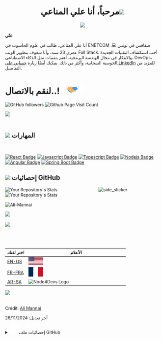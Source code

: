 <h1 align="center"><b>مرحباً، أنا علي المناعي</b><img src="https://media.giphy.com/media/hvRJCLFzcasrR4ia7z/giphy.gif" width="35"></h1>
<p align="center">
  <a href="https://github.com/DenverCoder1/readme-typing-svg"><img src="https://readme-typing-svg.herokuapp.com?font=Time+New+Roman&color=cyan&size=25&center=true&vCenter=true&width=600&height=100&lines=مرحباً!+أنا+علي+المنعي..&hearts;++;مطور+ويب+مكتمل+التعلم+الذاتي,+مهندس+برمجيات,+أحب+تعلم+أشياء+جديدة..<3"></a>
</p>

**عنّي**

أنا علي المناعي، طالب في علوم الحاسوب في ENETCOM صفاقس في تونس 💻. عمري 23 سنة، وأنا شغوف بتطوير الويب Full Stack. أحب استكشاف التقنيات الجديدة والابتكار في مجال الهندسة البرمجية. أهتم بتقنيات مثل الذكاء الاصطناعي، DevOps، الحوسبة السحابية، وأكثر من ذلك. يمكنك أيضًا زيارة [حسابي على LinkedIn](https://www.linkedin.com/in/ali-mannai) للمزيد من التفاصيل.

# <b>لنقم بالاتصال..!</b><img src="https://github.com/0xAbdulKhalid/0xAbdulKhalid/raw/main/assets/mdImages/handshake.gif" width="80">


<!-- عدد المتابعين في GitHub / عدد الزوار / العمر -->
![GitHub followers](https://img.shields.io/github/followers/Ali-Mannai?style=social)
![Github Page Visit Count](https://komarev.com/ghpvc/?username=Ali-Mannai)

<!-- خط فصل -->
<img src="https://user-images.githubusercontent.com/73097560/115834477-dbab4500-a447-11eb-908a-139a6edaec5c.gif"><br><br>

<!-- المهارات -->
## <img src="https://media2.giphy.com/media/QssGEmpkyEOhBCb7e1/giphy.gif?cid=ecf05e47a0n3gi1bfqntqmob8g9aid1oyj2wr3ds3mg700bl&rid=giphy.gif" width="25"><b> المهارات</b>
<br>

[![React Badge](https://img.shields.io/badge/-React-61DBFB?style=for-the-badge&labelColor=black&logo=react&logoColor=61DBFB)](https://alimannai.netlify.app/certificates) 
[![Javascript Badge](https://img.shields.io/badge/-Javascript-F0DB4F?style=for-the-badge&labelColor=black&logo=javascript&logoColor=F0DB4F)](https://alimannai.netlify.app/certificates) 
[![Typescript Badge](https://img.shields.io/badge/-Typescript-007acc?style=for-the-badge&labelColor=black&logo=typescript&logoColor=007acc)](https://alimannai.netlify.app/certificates) 
[![Nodejs Badge](https://img.shields.io/badge/-Nodejs-3C873A?style=for-the-badge&labelColor=black&logo=node.js&logoColor=3C873A)](https://alimannai.netlify.app/certificates) 
[![Angular Badge](https://img.shields.io/badge/-Angular-DD0031?style=for-the-badge&labelColor=black&logo=angular&logoColor=DD0031)](https://alimannai.netlify.app/certificates) 
[![Spring Boot Badge](https://img.shields.io/badge/-Spring%20Boot-6DB33F?style=for-the-badge&labelColor=black&logo=springboot&logoColor=6DB33F)](https://alimannai.netlify.app/certificates)

<!-- إحصائيات GitHub -->
## <img src="https://media.giphy.com/media/iY8CRBdQXODJSCERIr/giphy.gif" width="35"><b> إحصائيات GitHub </b>
<img align="right" width=200px height=200px alt="side_sticker" src="https://media.giphy.com/media/TEnXkcsHrP4YedChhA/giphy.gif" />

![Your Repository's Stats](https://github-readme-stats.vercel.app/api/top-langs/?username=Ali-Mannai&show_icons=true&locale=en&layout=compact&langs_count=50&theme=algolia)
![Your Repository's Stats](https://github-readme-stats.vercel.app/api?username=Ali-Mannai&show_icons=true&theme=radical)
<p><img align="center" src="https://github-readme-streak-stats.herokuapp.com/?user=Ali-Mannai&&theme=algolia" alt="Ali-Mannai" /></p>

![](https://github-readme-activity-graph.vercel.app/graph?username=Ali-Mannai&theme=react)


<img src="https://user-images.githubusercontent.com/73097560/115834477-dbab4500-a447-11eb-908a-139a6edaec5c.gif"><br><br>

<div align="center" >

| اختر لغتك         | الأعلام                                                                                                              |
| ------------------------ | ------------------------------------------------------------------------------------------------------------------------ |
| [EN-US](./README.md)       | <img width="15%" alt="Node4Devs Logo" title="دولة الولايات المتحدة الأمريكية" src="./assets/images/flags/USA.png" /> |
| [FR-FRA](./README-FR-FRA.md) | <img width="15%" alt="Node4Devs Logo" title="دولة فرنسا" src="./assets/images/flags/France.png" />        |
| [AR-SA](./README-AR-SA.md) | <img width="15%" alt="Node4Devs Logo" title="دولة المملكة العربية السعودية" src="./assets/images/flags/saudi_arabia.jpg" />        |

</div>

<img src="https://user-images.githubusercontent.com/73097560/115834477-dbab4500-a447-11eb-908a-139a6edaec5c.gif"><br><br>

Crédit: [Ali Mannai](https://github.com/Ali-Mannai)

آخر تعديل: 26/11/2024
<details> 
  <summary>  <img src="./assets/giphy.gif" width="30px" alt="Git"/>إحصائيات ملف GitHub </summary>
  <div>
  <samp>
      <br/>
            <p align="center">
      </p>
        <p align="center">
          <a href="https://github.com/Ali-Mannai/">
          <img width="45%" src="https://github-readme-stats.vercel.app/api?username=Ali-Mannai&show_icons=true&count_private=true&hide=prs&hide_title=true&hide_border=true&include_all_commits=true&theme=radical" alt="إحصائيات GitHub الخاصة بـ Ali" />
          </a>
          </p>
  </samp>
</div>
</details>
